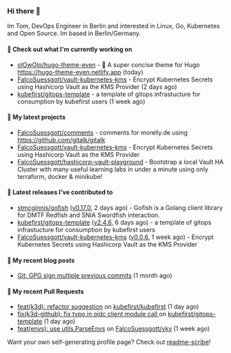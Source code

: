 ### Hi there 👋

Im Tom, DevOps Engineer in Berlin and interested in Linux, Go, Kubernetes and Open Source.
Im based in Berlin/Germany.

#### 👷 Check out what I'm currently working on

- [olOwOlo/hugo-theme-even](https://github.com/olOwOlo/hugo-theme-even) - 🚀 A super concise theme for Hugo https://hugo-theme-even.netlify.app (today)
- [FalcoSuessgott/vault-kubernetes-kms](https://github.com/FalcoSuessgott/vault-kubernetes-kms) - Encrypt Kubernetes Secrets using Hashicorp Vault as the KMS Provider (2 days ago)
- [kubefirst/gitops-template](https://github.com/kubefirst/gitops-template) - a template of gitops infrastucture for consumption by kubefirst users (1 week ago)

#### 🌱 My latest projects

- [FalcoSuessgott/comments](https://github.com/FalcoSuessgott/comments) - comments for morelly.de using https://github.com/gitalk/gitalk
- [FalcoSuessgott/vault-kubernetes-kms](https://github.com/FalcoSuessgott/vault-kubernetes-kms) - Encrypt Kubernetes Secrets using Hashicorp Vault as the KMS Provider
- [FalcoSuessgott/hashicorp-vault-playground](https://github.com/FalcoSuessgott/hashicorp-vault-playground) - Bootstrap a local Vault HA Cluster with many useful learning labs in under a minute using only terraform, docker &amp; minikube!

#### 🔭 Latest releases I've contributed to

- [stmcginnis/gofish](https://github.com/stmcginnis/gofish) ([v0.17.0](https://github.com/stmcginnis/gofish/releases/tag/v0.17.0), 2 days ago) - Gofish is a Golang client library for DMTF Redfish and SNIA Swordfish interaction.
- [kubefirst/gitops-template](https://github.com/kubefirst/gitops-template) ([v2.4.6](https://github.com/kubefirst/gitops-template/releases/tag/v2.4.6), 6 days ago) - a template of gitops infrastucture for consumption by kubefirst users
- [FalcoSuessgott/vault-kubernetes-kms](https://github.com/FalcoSuessgott/vault-kubernetes-kms) ([v0.0.6](https://github.com/FalcoSuessgott/vault-kubernetes-kms/releases/tag/v0.0.6), 1 week ago) - Encrypt Kubernetes Secrets using Hashicorp Vault as the KMS Provider

#### 📜 My recent blog posts

- [Git: GPG sign multiple previous commits](https://morelly.de/post/20240328_git_gpg_sign_commits/) (1 month ago)

#### 🔨 My recent Pull Requests

- [feat(k3d): refactor suggestion](https://github.com/kubefirst/kubefirst/pull/2165) on [kubefirst/kubefirst](https://github.com/kubefirst/kubefirst) (1 day ago)
- [ fix(k3d-github): fix typo in oidc client module call ](https://github.com/kubefirst/gitops-template/pull/752) on [kubefirst/gitops-template](https://github.com/kubefirst/gitops-template) (1 day ago)
- [feat(envs): use utils.ParseEnvs](https://github.com/FalcoSuessgott/vkv/pull/238) on [FalcoSuessgott/vkv](https://github.com/FalcoSuessgott/vkv) (1 week ago)

Want your own self-generating profile page? Check out [readme-scribe](https://github.com/muesli/readme-scribe)!